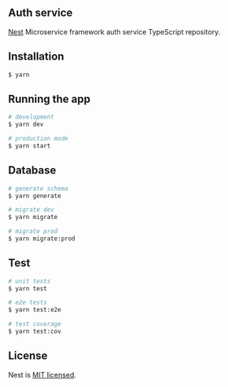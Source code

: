 ## Auth service

[Nest](https://github.com/nestjs/nest) Microservice framework auth service TypeScript repository.

## Installation

```bash
$ yarn
```

## Running the app

```bash
# development
$ yarn dev

# production mode
$ yarn start
```

## Database

```bash
# generate schema
$ yarn generate

# migrate dev
$ yarn migrate

# migrate prod
$ yarn migrate:prod
```

## Test

```bash
# unit tests
$ yarn test

# e2e tests
$ yarn test:e2e

# test coverage
$ yarn test:cov
```

## License

Nest is [MIT licensed](LICENSE).
